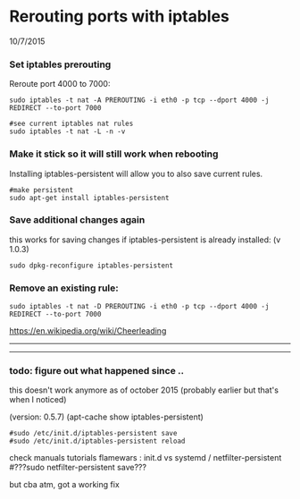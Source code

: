 # Rerouting ports with iptables #
10/7/2015

### Set iptables prerouting ###
Reroute port 4000 to 7000:

	
	sudo iptables -t nat -A PREROUTING -i eth0 -p tcp --dport 4000 -j REDIRECT --to-port 7000

	#see current iptables nat rules
	sudo iptables -t nat -L -n -v


### Make it stick so it will still work when rebooting ###
Installing iptables-persistent will allow you to also save current rules.

	#make persistent
	sudo apt-get install iptables-persistent
	

### Save additional changes again ###

 this works for saving changes if iptables-persistent is already installed: (v 1.0.3)

	sudo dpkg-reconfigure iptables-persistent

### Remove an existing rule:

	sudo iptables -t nat -D PREROUTING -i eth0 -p tcp --dport 4000 -j REDIRECT --to-port 7000

https://en.wikipedia.org/wiki/Cheerleading


----------

----------



### todo: figure out what happened since ..  ###

this doesn't work anymore as of october 2015 (probably earlier but that's when I noticed)

(version: 0.5.7) (apt-cache show iptables-persistent)

	#sudo /etc/init.d/iptables-persistent save
	#sudo /etc/init.d/iptables-persistent reload	

	
check manuals tutorials flamewars : init.d vs systemd / netfilter-persistent
	#???sudo netfilter-persistent save???

but cba atm, got a working fix



	
    
